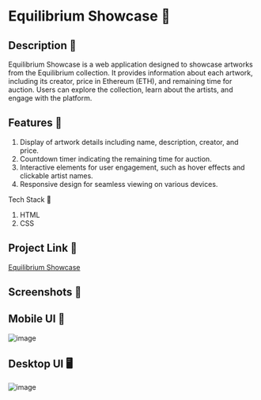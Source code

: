 # Equilibrium Showcase 🎨

## Description 📝
Equilibrium Showcase is a web application designed to showcase artworks from the Equilibrium collection. It provides information about each artwork, including its creator, price in Ethereum (ETH), and remaining time for auction. Users can explore the collection, learn about the artists, and engage with the platform.

## Features 💫
1) Display of artwork details including name, description, creator, and price.
2) Countdown timer indicating the remaining time for auction.
3) Interactive elements for user engagement, such as hover effects and clickable artist names.
4) Responsive design for seamless viewing on various devices.
   
Tech Stack 🔨
1) HTML
2) CSS

## Project Link 🔗

[Equilibrium Showcase](https://nft-preview-card-component-main-sigma-nine.vercel.app/) 

## Screenshots 📸

## Mobile UI 📱

![image](https://github.com/Vishwanathanselvamoorthy/nft-preview-card-component-main/assets/147639866/0e5d1d77-3dde-44e6-8366-3e21bd6475ef)

## Desktop UI 🖥️

![image](https://github.com/Vishwanathanselvamoorthy/nft-preview-card-component-main/assets/147639866/a33bf09e-a44e-4929-a390-eb1d603ef633)



